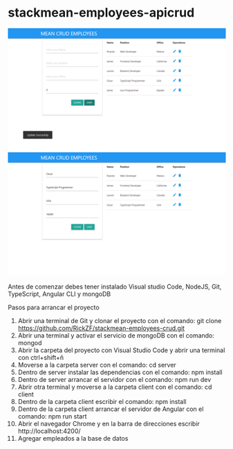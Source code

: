 # stackmean-employees-apicrud

![](docs/screenshot.png)
![](docs/screenshot2.png)

Antes de comenzar debes tener instalado Visual studio Code, NodeJS, Git, TypeScript, Angular CLI y mongoDB

Pasos para arrancar el proyecto
1) Abrir una terminal de Git y clonar el proyecto con el comando: git clone https://github.com/RickZF/stackmean-employees-crud.git
2) Abrir una terminal y activar el servicio de mongoDB con el comando: mongod
3) Abrir la carpeta del proyecto con Visual Studio Code y abrir una terminal con ctrl+shift+ñ
4) Moverse a la carpeta server con el comando: cd server
5) Dentro de server instalar las dependencias con el comando: npm install 
6) Dentro de server arrancar el servidor con el comando: npm run dev
7) Abrir otra terminal y moverse a la carpeta client con el comando: cd client
8) Dentro de la carpeta client escribir el comando: npm install
9) Dentro de la carpeta client arrancar el servidor de Angular con el comando: npm run start
10) Abrir el navegador Chrome y en la barra de direcciones escribir http://localhost:4200/
11) Agregar empleados a la base de datos